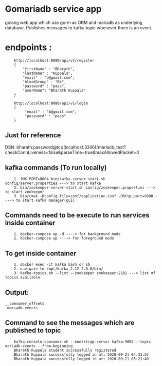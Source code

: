 # Gomariadb service app 
golang web app which use gorm as ORM and mariadb as underlying database. Publishes messages to kafka topic whenever there is an event.

# endpoints : 
        http://localhost:8080/api/v1/register
        {
            "firstName" : "Bharath",
            "lastName" : "Kuppala",
            "email" : "b@gmail.com",
            "bloodGroup" : "B+",
            "password" : "pass",
            "userName": "Bharath Kuppala"
        }

        http://localhost:8080/api/v1/login
        {
             "email" : "b@gmail.com",
             "password" : "pass"
        }

## Just for reference
DSN: bharath:password@tcp(localhost:3306)/mariadb_test?checkConnLiveness=false&parseTime=true&maxAllowedPacket=0

## kafka commands (To run locally)
        1. JMX_PORT=8004 bin/kafka-server-start.sh config/server.properties ---> to start kafka
        2. bin/zookeeper-server-start.sh config/zookeeper.properties ---> to start zookeeper
        3. bin/cmak -Dconfig.file=conf/application.conf -Dhttp.port=9000 ----> to start kafka manager(gui)

## Commands need to be execute to run services inside container
        1. docker-compose up -d ----> for background mode
        2. docker-compose up ----> for foreground mode

## To get inside container
        1. docker exec -it kafka bash or sh
        2. navigate to /opt/kafka_2.12-2.3.0/bin/
        3. kafka-topics.sh --list --zookeeper zookeeper:2181 ---> list of topics available 

## Output:
    __consumer_offsets
     mariadb-events

## Command to see the messages which are published to topic
        kafka-console-consumer.sh --bootstrap-server kafka:9092 --topic mariadb-events --from-beginning
        Bharath Kuppala student successfully registered
        Bharath Kuppala successfully logged in at: 2020-09-21 04:31:57
        Bharath Kuppala successfully logged in at: 2020-09-21 05:21:40
       


